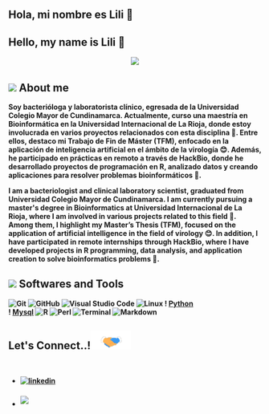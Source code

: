 ## Hola, mi nombre es  Lili 👋
## Hello, my name is  Lili 👋

<p align="center">
  <a href="https://github.com/DenverCoder1/readme-typing-svg"><img src="https://readme-typing-svg.herokuapp.com?font=Time+New+Roman&color=F6A8E3&size=25&center=true&vCenter=true&width=600&height=100&lines=Liliana+Vargas..&hearts;++;Bacterióloga+y+laboratorista+clinico,;Est.+de+maestría+en+bioinformática,;Aprendiendo+a+programar..<3"></a>
</p>

## <img src="https://media2.giphy.com/media/QssGEmpkyEOhBCb7e1/giphy.gif?cid=ecf05e47a0n3gi1bfqntqmob8g9aid1oyj2wr3ds3mg700bl&rid=giphy.gif" width ="25"><b>  About me

Soy bacterióloga y laboratorista clínico, egresada de la Universidad Colegio Mayor de Cundinamarca. Actualmente, curso una maestría en Bioinformática en la Universidad Internacional de La Rioja, donde estoy involucrada en varios proyectos relacionados con esta disciplina 💫. Entre ellos, destaco mi Trabajo de Fin de Máster (TFM), enfocado en la aplicación de inteligencia artificial en el ámbito de la virología 😊. Además, he participado en prácticas en remoto a través de HackBio, donde he desarrollado proyectos de programación en R, analizado datos y creando aplicaciones para resolver problemas bioinformáticos 💫.

I am a bacteriologist and clinical laboratory scientist, graduated from Universidad Colegio Mayor de Cundinamarca. I am currently pursuing a master's degree in Bioinformatics at Universidad Internacional de La Rioja, where I am involved in various projects related to this field 💫. Among them, I highlight my Master’s Thesis (TFM), focused on the application of artificial intelligence in the field of virology 😊. In addition, I have participated in remote internships through HackBio, where I have developed projects in R programming, data analysis, and application creation to solve bioinformatics problems 💫.

## <img src="https://media2.giphy.com/media/QssGEmpkyEOhBCb7e1/giphy.gif?cid=ecf05e47a0n3gi1bfqntqmob8g9aid1oyj2wr3ds3mg700bl&rid=giphy.gif" width ="25"><b>  Softwares and Tools

  ![Git](https://img.shields.io/badge/git-%23F05033.svg?style=for-the-badge&logo=git&logoColor=white)
  ![GitHub](https://img.shields.io/badge/github-%23121011.svg?style=for-the-badge&logo=github&logoColor=white)
  ![Visual Studio Code](https://img.shields.io/badge/Visual%20Studio%20Code-0078d7.svg?style=for-the-badge&logo=visual-studio-code&logoColor=white)
  ![Linux](https://img.shields.io/badge/Linux-FCC624?style=for-the-badge&logo=linux&logoColor=black) 
  !
[Python](https://img.shields.io/badge/Python%20-%2314354C.svg?style=for-the-badge&logo=python&logoColor=white)  
  !
[Mysql](https://img.shields.io/badge/MySQL-00000F?style=for-the-badge&logo=mysql&logoColor=white)
  ![R](https://img.shields.io/badge/R-276DC3?style=for-the-badge&logo=r&logoColor=white)
  ![Perl](https://img.shields.io/badge/Perl-39457E?style=for-the-badge&logo=perl&logoColor=white)
  ![Terminal](https://img.shields.io/badge/Terminal-%23054020?style=for-the-badge&logo=gnu-bash&logoColor=white)
  ![Markdown](https://img.shields.io/badge/markdown-%23000000.svg?style=for-the-badge&logo=markdown&logoColor=white) 

## <b> Let's Connect..!</b><img src="https://github.com/0xAbdulKhalid/0xAbdulKhalid/raw/main/assets/mdImages/handshake.gif" width ="80">
<br>
<div align='left'>

<ul>

<li>
<a href="https://www.linkedin.com/in/astrid-liliana-vargas-a4939a148/" target="_blank">
<img src="https://img.shields.io/badge/linkedin:  Liliana Vargas-%2300acee.svg?color=405DE6&style=for-the-badge&logo=linkedin&logoColor=white" alt=linkedin style="margin-bottom: 5px;"/>
</a>
</li>

<br>

<li>
<a href="mailto:lilitavargas223@gmail.com" target="_blank">
<img src="https://img.shields.io/badge/gmail:  Liliana Vargas-%23EA4335.svg?style=for-the-badge&logo=gmail&logoColor=white" t=mail style="margin-bottom: 5px;" />
</a>
</li>
	
